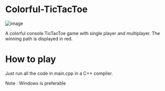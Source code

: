 # Colorful-TicTacToe
![image](https://user-images.githubusercontent.com/65414576/155281497-ec19e859-4624-4e66-a1f9-0d7c0dc8f479.png)

A colorful console TicTacToe game with single player and multiplayer. The winning path is displayed in red.

# How to play #
Just run all the code in main.cpp in a C++ compiler. 

Note : Windows is preferable
